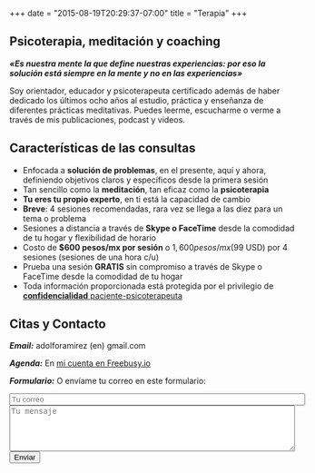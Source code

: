 +++
date = "2015-08-19T20:29:37-07:00"
title = "Terapia"
+++



## Psicoterapia, meditación y coaching


_**«Es nuestra mente la que define nuestras experiencias: por eso la solución está siempre en la mente y no en las experiencias»**_


Soy orientador, educador y psicoterapeuta certificado además de haber dedicado los últimos ocho años al estudio, práctica y enseñanza de diferentes prácticas meditativas. Puedes leerme, escucharme o verme a través de mis publicaciones, podcast y videos.

## Características de las consultas

- Enfocada a **solución de problemas**, en el presente, aquí y ahora, definiendo objetivos claros y específicos desde la primera sesión
- Tan sencillo como la **meditación**, tan eficaz como la **psicoterapia**
- **Tu eres tu propio experto**, en ti está la capacidad de cambio
- **Breve**: 4 sesiones recomendadas, rara vez se llega a las diez para un tema o problema
- Sesiones a distancia a través de **Skype o FaceTime** desde la comodidad de tu hogar y flexibilidad de horario
- Costo de **$600 pesos/mx por sesión** o $1,600 pesos/mx ($99 USD) por 4 sesiones (sesiones de una hora c/u)
- Prueba una sesión **GRATIS** sin compromiso a través de Skype o FaceTime desde la comodidad de tu hogar
- Toda información proporcionada está protegida por el privilegio de <a href="http://www.conamed.gob.mx/publicaciones/cartas/pdf/POSTER_PACIENTES_2014.pdf" target="_blank">**confidencialidad** paciente-psicoterapeuta</a>

## Citas y Contacto


**_Email:_** adolforamirez (en) gmail.com

**_Agenda:_** En [mi cuenta en Freebusy.io ](https://freebusy.io/210ca1c7d8e92f19a4188054a27b2bf9/60min)

**_Formulario:_** O envíame tu correo en este formulario:<br>
<form method="POST" action="//formspree.io/info@adolforamirez.com">
<input type="email" name="_replyto" placeholder="Tu correo" size="62"><br>
<textarea name="message" placeholder="Tu mensaje" rows="5" cols="60"></textarea>
<input type="hidden" name="_subject" value="Consulta!" />
<input type="hidden" name="_next" value="https://adolforismos.com/index.html" />
<br><button type="submit">Enviar</button>
</form>
